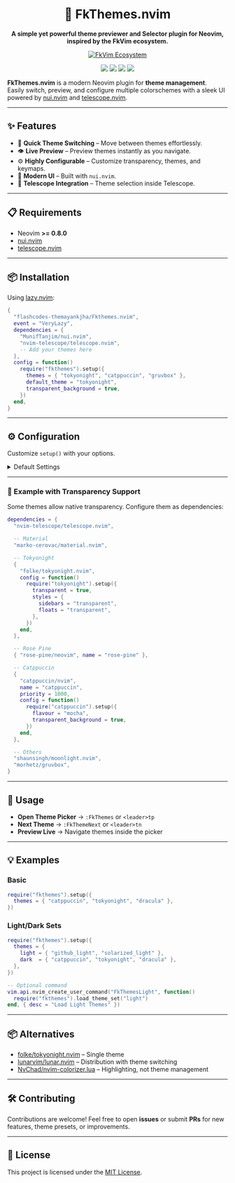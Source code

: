 
<div align="center">

#  🎨 FkThemes.nvim

**A simple yet powerful theme previewer and Selector plugin for Neovim, inspired by the FkVim ecosystem.**

<a href="https://github.com/TheFlashCodes/FKvim">
  <img src="https://img.shields.io/badge/FkVim-Ecosystem-blueviolet.svg?style=for-the-badge&logo=data:image/svg+xml;base64,PHN2ZyB4bWxucz0iaHR0cDovL3d3dy53My5vcmcvMjAwMC9zdmciIHZpZXdCb3g9IjAgMCAyNCAyNCI+PHBhdGggZD0iTTkuODYgMy41bDIuNjcgMy43NEwxNC40OCAzLjVoMy41MkwxMiAxMy4yOCAzLjk4IDMuNWg5Ljg4ek0xMiAxNS4wNGwtMy44NyA1LjQ2aDcuNzVsLTMuODgtNS40NnoiIGZpbGw9IiNmZmYiLz48L3N2Zz4=" alt="FkVim Ecosystem"/>
</a>

</div>

<p align="center">
  <img src="https://img.shields.io/badge/Made%20with-Lua-blue.svg?style=for-the-badge&logo=lua" />
  <img src="https://img.shields.io/badge/Powered%20by-Neovim-green.svg?style=for-the-badge&logo=neovim" />
  <a href="https://github.com/flashcodes-themayankjha/Fkthemes.nvim/stargazers"><img src="https://img.shields.io/github/stars/flashcodes-themayankjha/Fkthemes.nvim?style=for-the-badge" /></a>
  <a href="https://github.com/flashcodes-themayankjha/Fkthemes.nvim/blob/main/LICENSE"><img src="https://img.shields.io/github/license/flashcodes-themayankjha/Fkthemes.nvim?style=for-the-badge" /></a>
</p>


**FkThemes.nvim** is a modern Neovim plugin for **theme management**.  
Easily switch, preview, and configure multiple colorschemes with a sleek UI powered by [nui.nvim](https://github.com/MunifTanjim/nui.nvim) and [telescope.nvim](https://github.com/nvim-telescope/telescope.nvim).

---

## ✨ Features

- 🔄 **Quick Theme Switching** – Move between themes effortlessly.  
- 👁️ **Live Preview** – Preview themes instantly as you navigate.  
- ⚙️ **Highly Configurable** – Customize transparency, themes, and keymaps.  
- 🚀 **Modern UI** – Built with `nui.nvim`.  
- 🔭 **Telescope Integration** – Theme selection inside Telescope.  

---

## 📋 Requirements

- Neovim **>= 0.8.0**  
- [nui.nvim](https://github.com/MunifTanjim/nui.nvim)  
- [telescope.nvim](https://github.com/nvim-telescope/telescope.nvim)

---

## 📦 Installation

Using [lazy.nvim](https://github.com/folke/lazy.nvim):

```lua
{
  "flashcodes-themayankjha/Fkthemes.nvim",
  event = "VeryLazy",
  dependencies = {
    "MunifTanjim/nui.nvim",
    "nvim-telescope/telescope.nvim",
    -- Add your themes here
  },
  config = function()
    require("fkthemes").setup({
      themes = { "tokyonight", "catppuccin", "gruvbox" },
      default_theme = "tokyonight",
      transparent_background = true,
    })
  end,
}
````

---

## ⚙️ Configuration

Customize `setup()` with your options.

<details>
<summary>Default Settings</summary>

```lua
{
  transparent_background = false, -- Transparent UI
  themes = {
    "tokyonight",
    "catppuccin",
    "gruvbox",
    "rose-pine",
    "material",
    "moonlight",
  },
  default_theme = "tokyonight",
  keymaps = {
    enable = true, -- Disable to remove default keymaps
    open_picker = {
      lhs = "<leader>tp",
      rhs = "<cmd>FkThemePicker<cr>",
      mode = "n",
      desc = "Open Theme Picker",
    },
    next_theme = {
      lhs = "<leader>tn",
      rhs = "<cmd>FkThemeNext<cr>",
      mode = "n",
      desc = "Next Theme",
    },
  },
}
```

</details>

---

### 🎨 Example with Transparency Support

Some themes allow native transparency. Configure them as dependencies:

```lua
dependencies = {
  "nvim-telescope/telescope.nvim",

  -- Material
  "marko-cerovac/material.nvim",

  -- Tokyonight
  {
    "folke/tokyonight.nvim",
    config = function()
      require("tokyonight").setup({
        transparent = true,
        styles = {
          sidebars = "transparent",
          floats = "transparent",
        },
      })
    end,
  },

  -- Rose Pine
  { "rose-pine/neovim", name = "rose-pine" },

  -- Catppuccin
  {
    "catppuccin/nvim",
    name = "catppuccin",
    priority = 1000,
    config = function()
      require("catppuccin").setup({
        flavour = "mocha",
        transparent_background = true,
      })
    end,
  },

  -- Others
  "shaunsingh/moonlight.nvim",
  "morhetz/gruvbox",
}
```

---

## 🚀 Usage

* **Open Theme Picker** → `:FkThemes` or `<leader>tp`
* **Next Theme** → `:FkThemeNext` or `<leader>tn`
* **Preview Live** → Navigate themes inside the picker

---

## 💡 Examples

### Basic

```lua
require("fkthemes").setup({
  themes = { "catppuccin", "tokyonight", "dracula" },
})
```

### Light/Dark Sets

```lua
require("fkthemes").setup({
  themes = {
    light = { "github_light", "solarized_light" },
    dark  = { "catppuccin", "tokyonight", "dracula" },
  },
})

-- Optional command
vim.api.nvim_create_user_command("FkThemesLight", function()
  require("fkthemes").load_theme_set("light")
end, { desc = "Load Light Themes" })
```

---

## 📦 Alternatives

* [folke/tokyonight.nvim](https://github.com/folke/tokyonight.nvim) – Single theme
* [lunarvim/lunar.nvim](https://github.com/lunarvim/lunar.nvim) – Distribution with theme switching
* [NvChad/nvim-colorizer.lua](https://github.com/NvChad/nvim-colorizer.lua) – Highlighting, not theme management

---

## 🛠️ Contributing

Contributions are welcome!
Feel free to open **issues** or submit **PRs** for new features, theme presets, or improvements.

---

## 📜 License

This project is licensed under the [MIT License](./LICENSE).


